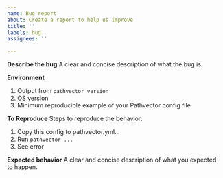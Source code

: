 ```yaml
---
name: Bug report
about: Create a report to help us improve
title: ''
labels: bug
assignees: ''

---
```


**Describe the bug**
A clear and concise description of what the bug is.

**Environment**
1. Output from `pathvector version`
2. OS version
3. Minimum reproducible example of your Pathvector config file

**To Reproduce**
Steps to reproduce the behavior:
1. Copy this config to pathvector.yml...
2. Run `pathvector ...`
3. See error

**Expected behavior**
A clear and concise description of what you expected to happen.
